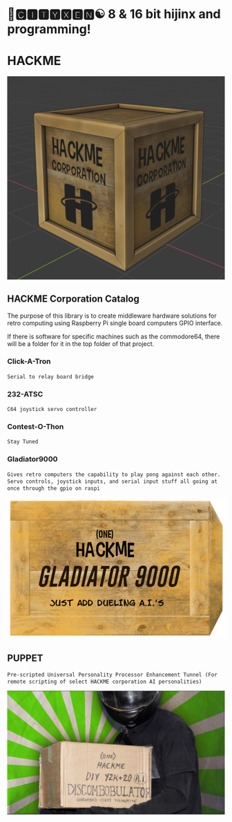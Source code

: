 # 🌆🅲🅸🆃🆈🆇🅴🅽☯️ 8 & 16 bit hijinx and programming!

# HACKME

![hackme corp](https://github.com/cityxen/HACKME/blob/main/images/hackme%20(3).png)

## HACKME Corporation Catalog

The purpose of this library is to create middleware hardware solutions for retro computing using Raspberry Pi single board computers GPIO interface.

If there is software for specific machines such as the commodore64, there will be a folder for it in the top folder of that project.

### Click-A-Tron
    Serial to relay board bridge

### 232-ATSC 
    C64 joystick servo controller

### Contest-O-Thon
    Stay Tuned

### Gladiator9000
    Gives retro computers the capability to play pong against each other. Servo controls, joystick inputs, and serial input stuff all going at once through the gpio on raspi
![g9k](https://github.com/cityxen/HACKME/blob/main/images/hackme%20(1).png)

## PUPPET
    Pre-scripted Universal Personality Processor Enhancement Tunnel (For remote scripting of select HACKME corporation AI personalities)

![hgcs](https://github.com/cityxen/HACKME/blob/main/images/hackme%20(1).JPG)
